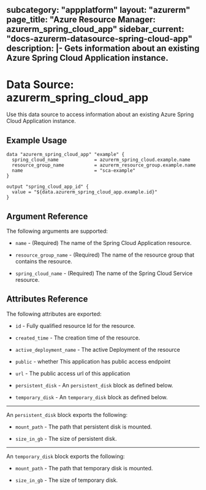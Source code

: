 subcategory: "appplatform"
layout: "azurerm"
page_title: "Azure Resource Manager: azurerm_spring_cloud_app"
sidebar_current: "docs-azurerm-datasource-spring-cloud-app"
description: |-
  Gets information about an existing Azure Spring Cloud Application instance.
---

# Data Source: azurerm_spring_cloud_app

Use this data source to access information about an existing Azure Spring Cloud Application instance.

## Example Usage

```hcl
data "azurerm_spring_cloud_app" "example" {
  spring_cloud_name             = azurerm_spring_cloud.example.name
  resource_group_name           = azurerm_resource_group.example.name
  name                          = "sca-example"
}

output "spring_cloud_app_id" {
  value = "${data.azurerm_spring_cloud_app.example.id}"
}
```

## Argument Reference

The following arguments are supported:

* `name` - (Required) The name of the Spring Cloud Application resource.

* `resource_group_name` - (Required) The name of the resource group that contains the resource.

* `spring_cloud_name` - (Required) The name of the Spring Cloud Service resource.

## Attributes Reference

The following attributes are exported:

* `id` - Fully qualified resource Id for the resource.

* `created_time` - The creation time of the resource.

* `active_deployment_name` - The active Deployment of the resource

* `public` - whether This application has public access endpoint

* `url` - The public access url of this application

* `persistent_disk` - An `persistent_disk` block as defined below.

* `temporary_disk` - An `temporary_disk` block as defined below.

---

An `persistent_disk` block exports the following:

* `mount_path` - The path that persistent disk is mounted.

* `size_in_gb` - The size of persistent disk.

---

An `temporary_disk` block exports the following:

* `mount_path` - The path that temporary disk is mounted.

* `size_in_gb` - The size of temporary disk.
